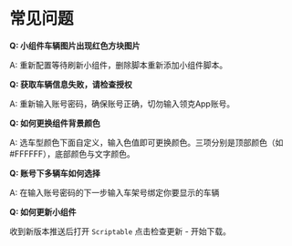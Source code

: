 # 常见问题

**Q: 小组件车辆图片出现红色方块图片**

A: 重新配置等待刷新小组件，删除脚本重新添加小组件脚本。


**Q: 获取车辆信息失败，请检查授权**

A: 重新输入账号密码，确保账号正确，切勿输入领克App账号。

**Q: 如何更换组件背景颜色**

A: 选车型颜色下面自定义，输入色值即可更换颜色。三项分别是顶部颜色（如#FFFFFF），底部颜色与文字颜色。

**Q: 账号下多辆车如何选择**

A: 在输入账号密码的下一步输入车架号绑定你要显示的车辆

**Q: 如何更新小组件**

收到新版本推送后打开 `Scriptable` 点击检查更新  - 开始下载。




